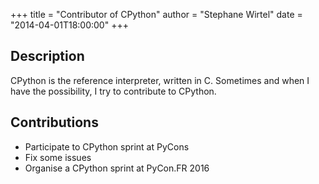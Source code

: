 +++
title = "Contributor of CPython"
author = "Stephane Wirtel"
date = "2014-04-01T18:00:00"
+++

## Description

CPython is the reference interpreter, written in C. Sometimes and when I have the possibility, I try to contribute to CPython.

## Contributions

* Participate to CPython sprint at PyCons
* Fix some issues
* Organise a CPython sprint at PyCon.FR 2016
